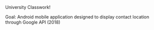 University Classwork!

Goal: Android mobile application designed to display contact location through Google API (2018)
